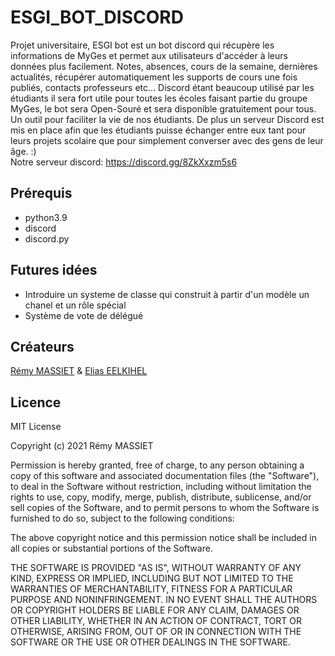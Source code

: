 # ESGI_BOT_DISCORD
Projet universitaire, ESGI bot est un bot discord qui récupère les informations de MyGes et permet aux utilisateurs d'accéder à leurs données plus facilement. Notes, absences, cours de la semaine, dernières actualités, récupérer automatiquement les supports de cours une fois publiés, contacts professeurs etc... Discord étant beaucoup utilisé par les étudiants il sera fort utile pour toutes les écoles faisant partie du groupe MyGes, le bot sera Open-Souré et sera disponible gratuitement pour tous. Un outil pour faciliter la vie de nos étudiants. De plus un serveur Discord est mis en place afin que les étudiants puisse échanger entre eux tant pour leurs projets scolaire que pour simplement converser avec des gens de leur âge. :)\
Notre serveur discord: https://discord.gg/8ZkXxzm5s6

## Prérequis
- python3.9
- discord
- discord.py

## Futures idées
- Introduire un systeme de classe qui construit à partir d'un modèle un chanel et un rôle spécial
- Système de vote de délégué

## Créateurs
[Rémy MASSIET](https://github.com/Rems08) & [Elias EELKIHEL](https://github.com/xl00t)

## Licence
MIT License

Copyright (c) 2021 Rémy MASSIET

Permission is hereby granted, free of charge, to any person obtaining a copy
of this software and associated documentation files (the "Software"), to deal
in the Software without restriction, including without limitation the rights
to use, copy, modify, merge, publish, distribute, sublicense, and/or sell
copies of the Software, and to permit persons to whom the Software is
furnished to do so, subject to the following conditions:

The above copyright notice and this permission notice shall be included in all
copies or substantial portions of the Software.

THE SOFTWARE IS PROVIDED "AS IS", WITHOUT WARRANTY OF ANY KIND, EXPRESS OR
IMPLIED, INCLUDING BUT NOT LIMITED TO THE WARRANTIES OF MERCHANTABILITY,
FITNESS FOR A PARTICULAR PURPOSE AND NONINFRINGEMENT. IN NO EVENT SHALL THE
AUTHORS OR COPYRIGHT HOLDERS BE LIABLE FOR ANY CLAIM, DAMAGES OR OTHER
LIABILITY, WHETHER IN AN ACTION OF CONTRACT, TORT OR OTHERWISE, ARISING FROM,
OUT OF OR IN CONNECTION WITH THE SOFTWARE OR THE USE OR OTHER DEALINGS IN THE
SOFTWARE. 
